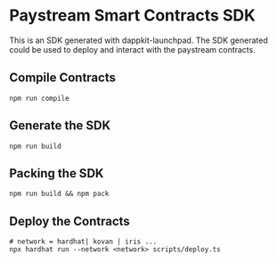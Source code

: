 # Paystream Smart Contracts SDK 

This is an SDK generated with dappkit-launchpad. The SDK generated could be used to deploy and interact with the 
paystream contracts.

## Compile Contracts

```
npm run compile
```

## Generate the SDK 

```
npm run build 
```

## Packing the SDK

```
npm run build && npm pack
```

## Deploy the Contracts


```
# network = hardhat| kovan | iris ...
npx hardhat run --network <network> scripts/deploy.ts
```